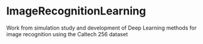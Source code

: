 # ImageRecognitionLearning
Work from simulation study and development of Deep Learning methods for image recognition using the Caltech 256 dataset

